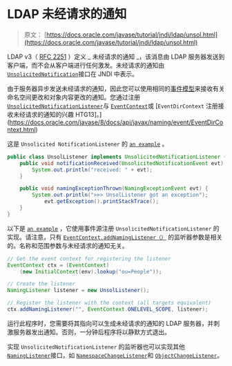 # LDAP 未经请求的通知

> 原文： [https://docs.oracle.com/javase/tutorial/jndi/ldap/unsol.html](https://docs.oracle.com/javase/tutorial/jndi/ldap/unsol.html)

LDAP v3（ [RFC 2251](http://www.ietf.org/rfc/rfc2251.txt) ）定义 _ 未经请求的通知 _，该消息由 LDAP 服务器发送到客户端，而不会从客户端进行任何激发。未经请求的通知由 [`UnsolicitedNotification`](https://docs.oracle.com/javase/8/docs/api/javax/naming/ldap/UnsolicitedNotification.html)接口在 JNDI 中表示。

由于服务器异步发送未经请求的通知，因此您可以使用相同的[事件模型](https://docs.oracle.com/javase/jndi/tutorial/beyond/event/index.html)来接收有关命名空间更改和对象内容更改的通知。您通过注册 [`UnsolicitedNotificationListener`](https://docs.oracle.com/javase/8/docs/api/javax/naming/ldap/UnsolicitedNotificationListener.html)与 [`EventContext`](https://docs.oracle.com/javase/8/docs/api/javax/naming/event/EventContext.html)或 [`EventDirContext` 注册接收未经请求的通知的兴趣 HTG13]。](https://docs.oracle.com/javase/8/docs/api/javax/naming/event/EventDirContext.html)

这是 `Unsolicited NotificationListener` 的 [`an example`](examples/RegUnsol.java) 。

```java
public class UnsolListener implements UnsolicitedNotificationListener {
    public void notificationReceived(UnsolicitedNotificationEvent evt) {
        System.out.println("received: " + evt);
    }

    public void namingExceptionThrown(NamingExceptionEvent evt) {
        System.out.println(">>> UnsolListener got an exception");
            evt.getException().printStackTrace();
    }
}

```

以下是 [`an example`](examples/RegUnsol.java) ，它使用事件源注册 `UnsolicitedNotificationListener` 的实现。请注意，只有 [`EventContext.addNamingListener（）`](https://docs.oracle.com/javase/8/docs/api/javax/naming/event/EventContext.html#addNamingListener-javax.naming.Name-int-javax.naming.event.NamingListener-) 的监听器参数是相关的。名称和范围参数与未经请求的通知无关。

```java
// Get the event context for registering the listener
EventContext ctx = (EventContext)
    (new InitialContext(env).lookup("ou=People"));

// Create the listener
NamingListener listener = new UnsolListener();

// Register the listener with the context (all targets equivalent)
ctx.addNamingListener("", EventContext.ONELEVEL_SCOPE, listener);

```

运行此程序时，您需要将其指向可以生成未经请求的通知的 LDAP 服务器，并刺激服务器发出通知。否则，一分钟后程序将以静默方式退出。

实现 `UnsolicitedNotificationListener` 的监听器也可以实现其他 [`NamingListener`](https://docs.oracle.com/javase/8/docs/api/javax/naming/event/NamingListener.html)接口，如 [`NamespaceChangeListener`](https://docs.oracle.com/javase/8/docs/api/javax/naming/event/NamespaceChangeListener.html)和 [`ObjectChangeListener`](https://docs.oracle.com/javase/8/docs/api/javax/naming/event/ObjectChangeListener.html)。